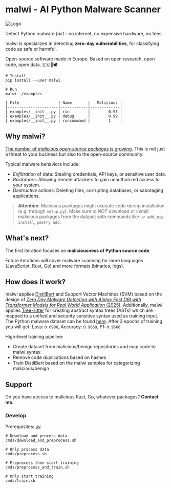 # malwi - AI Python Malware Scanner

<img src="malwi-logo.png" alt="Logo">

Detect Python malware _fast_ - no internet, no expensive hardware, no fees.

malwi is specialized in detecting **zero-day vulnerabilities**, for classifying code as safe or harmful. 

Open-source software made in Europe.
Based on open research, open code, open data.
 🇪🇺🤘🕊️

```
# Install
pip install --user malwi

# Run
malwi ./examples

| File                 | Name       |   Malicious |
|----------------------|------------|-------------|
| examples/__init__.py | run        |        0.93 |
| examples/__init__.py | debug      |        0.99 |
| examples/__init__.py | runcommand |        1    |
```

## Why malwi?

[The number of _malicious open-source packages_ is growing](https://arxiv.org/pdf/2404.04991). This is not just a threat to your business but also to the open-source community.

Typical malware behaviors include:

- _Exfiltration_ of data: Stealing credentials, API keys, or sensitive user data.
- _Backdoors_: Allowing remote attackers to gain unauthorized access to your system.
- _Destructive_ actions: Deleting files, corrupting databases, or sabotaging applications.

> **Attention**: Malicious packages might execute code during installation (e.g. through `setup.py`). 
Make sure to *NOT* download or install malicious packages from the dataset with commands like `uv add`, `pip install`, `poetry add`.

## What's next?

The first iteration focuses on **maliciousness of Python source code**.

Future iterations will cover malware scanning for more languages (JavaScript, Rust, Go) and more formats (binaries, logs).

## How does it work?

malwi applies [DistilBert](https://huggingface.co/docs/transformers/model_doc/distilbert) and Support Vector Machines (SVM) based on the design of [_Zero Day Malware Detection with Alpha: Fast DBI with Transformer Models for Real World Application_ (2025)](https://arxiv.org/pdf/2504.14886v1). 
Additionally, malwi applies [Tree-sitter](https://tree-sitter.github.io/tree-sitter/) for creating abstract syntax trees (ASTs) which are mapped to a unified and security sensitive syntax used as training input. The Python malware dataset can be found [here](https://github.com/lxyeternal/pypi_malregistry). After 3 epochs of training you will get: Loss: `0.0986`, Accuracy: `0.9669`, F1: `0.9666`.

High-level training pipeline:

- Create dataset from malicious/benign repositories and map code to malwi syntax
- Remove code duplications based on hashes
- Train DistilBert based on the malwi samples for categorizing malicious/benign

## Support

Do you have access to malicious Rust, Go, whatever packages? **Contact me.**

### Develop

Prerequisites: [uv](https://docs.astral.sh/uv/)
```
# Download and process data
cmds/download_and_preprocess.sh

# Only process data
cmds/preprocess.sh

# Preprocess then start training
cmds/preprocess_and_train.sh

# Only start training
cmds/train.sh
```